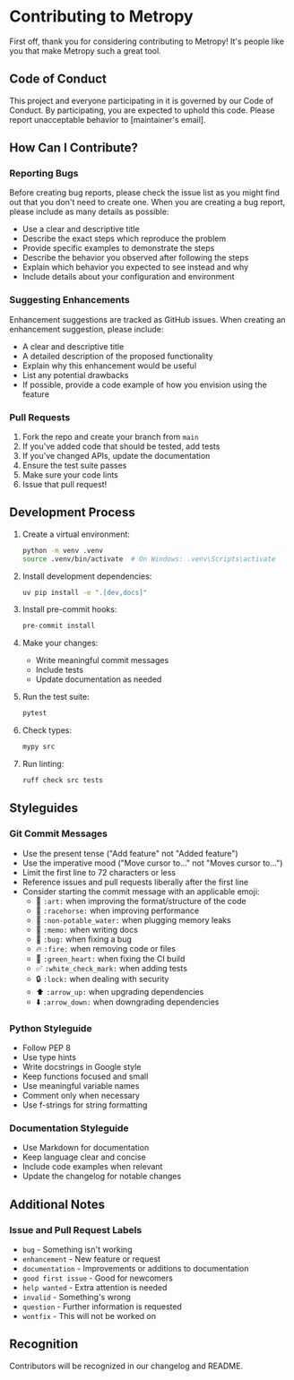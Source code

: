 # Contributing to Metropy

First off, thank you for considering contributing to Metropy! It's people like you that make Metropy such a great tool.

## Code of Conduct

This project and everyone participating in it is governed by our Code of Conduct. By participating, you are expected to uphold this code. Please report unacceptable behavior to [maintainer's email].

## How Can I Contribute?

### Reporting Bugs

Before creating bug reports, please check the issue list as you might find out that you don't need to create one. When you are creating a bug report, please include as many details as possible:

* Use a clear and descriptive title
* Describe the exact steps which reproduce the problem
* Provide specific examples to demonstrate the steps
* Describe the behavior you observed after following the steps
* Explain which behavior you expected to see instead and why
* Include details about your configuration and environment

### Suggesting Enhancements

Enhancement suggestions are tracked as GitHub issues. When creating an enhancement suggestion, please include:

* A clear and descriptive title
* A detailed description of the proposed functionality
* Explain why this enhancement would be useful
* List any potential drawbacks
* If possible, provide a code example of how you envision using the feature

### Pull Requests

1. Fork the repo and create your branch from `main`
2. If you've added code that should be tested, add tests
3. If you've changed APIs, update the documentation
4. Ensure the test suite passes
5. Make sure your code lints
6. Issue that pull request!

## Development Process

1. Create a virtual environment:
   ```bash
   python -m venv .venv
   source .venv/bin/activate  # On Windows: .venv\Scripts\activate
   ```

2. Install development dependencies:
   ```bash
   uv pip install -e ".[dev,docs]"
   ```

3. Install pre-commit hooks:
   ```bash
   pre-commit install
   ```

4. Make your changes:
   * Write meaningful commit messages
   * Include tests
   * Update documentation as needed

5. Run the test suite:
   ```bash
   pytest
   ```

6. Check types:
   ```bash
   mypy src
   ```

7. Run linting:
   ```bash
   ruff check src tests
   ```

## Styleguides

### Git Commit Messages

* Use the present tense ("Add feature" not "Added feature")
* Use the imperative mood ("Move cursor to..." not "Moves cursor to...")
* Limit the first line to 72 characters or less
* Reference issues and pull requests liberally after the first line
* Consider starting the commit message with an applicable emoji:
    * 🎨 `:art:` when improving the format/structure of the code
    * 🐎 `:racehorse:` when improving performance
    * 🚱 `:non-potable_water:` when plugging memory leaks
    * 📝 `:memo:` when writing docs
    * 🐛 `:bug:` when fixing a bug
    * 🔥 `:fire:` when removing code or files
    * 💚 `:green_heart:` when fixing the CI build
    * ✅ `:white_check_mark:` when adding tests
    * 🔒 `:lock:` when dealing with security
    * ⬆️ `:arrow_up:` when upgrading dependencies
    * ⬇️ `:arrow_down:` when downgrading dependencies

### Python Styleguide

* Follow PEP 8
* Use type hints
* Write docstrings in Google style
* Keep functions focused and small
* Use meaningful variable names
* Comment only when necessary
* Use f-strings for string formatting

### Documentation Styleguide

* Use Markdown for documentation
* Keep language clear and concise
* Include code examples when relevant
* Update the changelog for notable changes

## Additional Notes

### Issue and Pull Request Labels

* `bug` - Something isn't working
* `enhancement` - New feature or request
* `documentation` - Improvements or additions to documentation
* `good first issue` - Good for newcomers
* `help wanted` - Extra attention is needed
* `invalid` - Something's wrong
* `question` - Further information is requested
* `wontfix` - This will not be worked on

## Recognition

Contributors will be recognized in our changelog and README.
